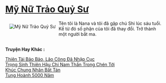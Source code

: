 <a href="https://truyentiki.com/my-nu-trao-quy-su.30641/" title="Mỹ Nữ Trảo Quỷ Sư"><h1>Mỹ Nữ Trảo Quỷ Sư</h1></a><div style="display:table"><img align="right" style="float: left; padding: 10px;" src="https://truyentiki.com/a/img/str/src/30641.jpg" alt="Mỹ Nữ Trảo Quỷ Sư">Tên tôi là Nana và tôi đã gặp chú Shi lúc sáu tuổi. Kể từ đó số phận của tôi đã thay đổi. Trở thành một người bắt ma.</div><p><br><b>Truyện Hay Khác :</b></p><a href="https://truyentiki.com/thien-tai-bao-bao-lao-cong-da-nhap-cuc.30640/" alt="Thiên Tài Bảo Bảo, Lão Công Đã Nhập Cục">Thiên Tài Bảo Bảo, Lão Công Đã Nhập Cục</a><br/><a href="https://github.com/nownovels/truyenhay/tree/master/truyenhay/30605/README.md" alt="Trọng Sinh Thiên Hậu Chi Nam Thần Trong Chén Tới">Trọng Sinh Thiên Hậu Chi Nam Thần Trong Chén Tới</a><br/><a href="https://github.com/nownovels/truyenhay/tree/master/truyenhay/30483/README.md" alt="Khúc Chung Nhân Bất Tán">Khúc Chung Nhân Bất Tán</a><br/><a href="https://github.com/nownovels/truyenhay/tree/master/truyenhay/30492/README.md" alt="Tung Hoành 5000 Năm">Tung Hoành 5000 Năm</a><br/>